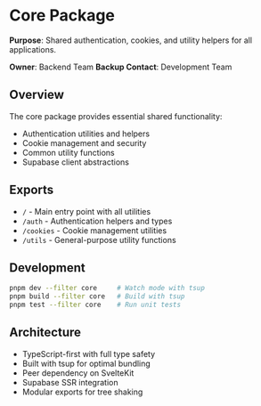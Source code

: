 # Core Package

**Purpose**: Shared authentication, cookies, and utility helpers for all applications.

**Owner**: Backend Team
**Backup Contact**: Development Team

## Overview

The core package provides essential shared functionality:
- Authentication utilities and helpers
- Cookie management and security
- Common utility functions
- Supabase client abstractions

## Exports

- `/` - Main entry point with all utilities
- `/auth` - Authentication helpers and types
- `/cookies` - Cookie management utilities
- `/utils` - General-purpose utility functions

## Development

```bash
pnpm dev --filter core     # Watch mode with tsup
pnpm build --filter core   # Build with tsup
pnpm test --filter core    # Run unit tests
```

## Architecture

- TypeScript-first with full type safety
- Built with tsup for optimal bundling
- Peer dependency on SvelteKit
- Supabase SSR integration
- Modular exports for tree shaking